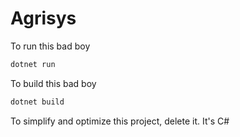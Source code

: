 # Agrisys

To run this bad boy
```bash
dotnet run
```

To build this bad boy
```bash
dotnet build
```

To simplify and optimize this project, delete it. It's C#